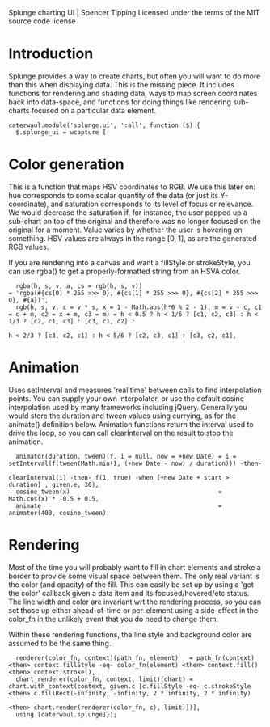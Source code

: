 Splunge charting UI | Spencer Tipping
Licensed under the terms of the MIT source code license

# Introduction

Splunge provides a way to create charts, but often you will want to do more than this when displaying data. This is the missing piece. It includes functions for rendering and shading data, ways to map
screen coordinates back into data-space, and functions for doing things like rendering sub-charts focused on a particular data element.

    caterwaul.module('splunge.ui', ':all', function ($) {
      $.splunge_ui = wcapture [

# Color generation

This is a function that maps HSV coordinates to RGB. We use this later on: hue corresponds to some scalar quantity of the data (or just its Y-coordinate), and saturation corresponds to its level of focus
or relevance. We would decrease the saturation if, for instance, the user popped up a sub-chart on top of the original and therefore was no longer focused on the original for a moment. Value varies by
whether the user is hovering on something. HSV values are always in the range [0, 1], as are the generated RGB values.

If you are rendering into a canvas and want a fillStyle or strokeStyle, you can use rgba() to get a properly-formatted string from an HSVA color.

      rgba(h, s, v, a, cs = rgb(h, s, v))                                                               = 'rgba(#{cs[0] * 255 >>> 0}, #{cs[1] * 255 >>> 0}, #{cs[2] * 255 >>> 0}, #{a})',
      rgb(h, s, v, c = v * s, x = 1 - Math.abs(h*6 % 2 - 1), m = v - c, c1 = c + m, c2 = x + m, c3 = m) = h < 0.5 ? h < 1/6 ? [c1, c2, c3] : h < 1/3 ? [c2, c1, c3] : [c3, c1, c2] :
                                                                                                                    h < 2/3 ? [c3, c2, c1] : h < 5/6 ? [c2, c3, c1] : [c3, c2, c1],

# Animation

Uses setInterval and measures 'real time' between calls to find interpolation points. You can supply your own interpolator, or use the default cosine interpolation used by many frameworks including
jQuery. Generally you would store the duration and tween values using currying, as for the animate() definition below. Animation functions return the interval used to drive the loop, so you can call
clearInterval on the result to stop the animation.

      animator(duration, tween)(f, i = null, now = +new Date) = i = setInterval(f(tween(Math.min(1, (+new Date - now) / duration))) -then-
                                                                                                                   clearInterval(i) -then- f(1, true) -when [+new Date + start > duration] , given.e, 30),
      cosine_tween(x)                                         = Math.cos(x) * -0.5 + 0.5,
      animate                                                 = animator(400, cosine_tween),

# Rendering

Most of the time you will probably want to fill in chart elements and stroke a border to provide some visual space between them. The only real variant is the color (and opacity) of the fill. This can
easily be set up by using a 'get the color' callback given a data item and its focused/hovered/etc status. The line width and color are invariant wrt the rendering process, so you can set those up either
ahead-of-time or per-element using a side-effect in the color_fn in the unlikely event that you do need to change them.

Within these rendering functions, the line style and background color are assumed to be the same thing.

      renderer(color_fn, context)(path_fn, element)   = path_fn(context) <then> context.fillStyle -eq- color_fn(element) <then> context.fill() <then> context.stroke(),
      chart_renderer(color_fn, context, limit)(chart) = chart.with_context(context, given.c [c.fillStyle -eq- c.strokeStyle <then> c.fillRect(-infinity, -infinity, 2 * infinity, 2 * infinity)
                                                                                                                            <then> chart.render(renderer(color_fn, c), limit)])],
      using [caterwaul.splunge]});